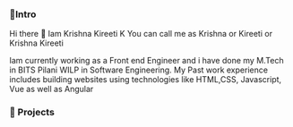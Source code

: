 ### 🔶Intro

Hi there 👋
Iam Krishna Kireeti K You can call me as Krishna or Kireeti or Krishna Kireeti

Iam currently working as a Front end Engineer and i have done my M.Tech in BITS Pilani WILP in Software Engineering. My 
Past work experience includes building websites using technologies like HTML,CSS, Javascript, Vue as well as Angular

### 🔶 Projects



